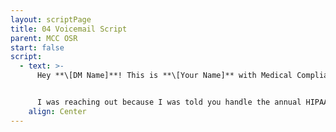 ```yaml
---
layout: scriptPage
title: 04 Voicemail Script
parent: MCC OSR
start: false
script:
  - text: >-
      Hey **\[DM Name]**! This is **\[Your Name]** with Medical Compliance.


      I was reaching out because I was told you handle the annual HIPAA & OSHA compliance. You can reach me at (904)595-6474.
    align: Center
---
```

